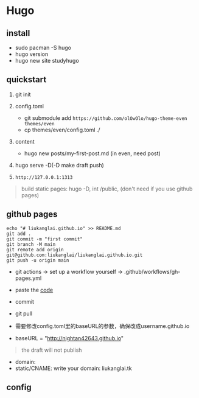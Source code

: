 # Hugo

## install

- sudo pacman -S hugo
- hugo version
- hugo new site studyhugo

## quickstart

1. git init

2. config.toml
    - git submodule add `https://github.com/olOwOlo/hugo-theme-even themes/even`
	- cp themes/even/config.toml ./

3. content
	- hugo new posts/my-first-post.md (in even, need post)

4. hugo serve -D(-D make draft push)

5. `http://127.0.0.1:1313`

> build static pages: hugo -D, int /public, (don't need if you use github pages)

## github pages

```
echo "# liukanglai.github.io" >> README.md
git add .
git commit -m "first commit"
git branch -M main
git remote add origin git@github.com:liukanglai/liukanglai.github.io.git
git push -u origin main
```

- git actions -> set up a workflow yourself -> .github/workflows/gh-pages.yml
- paste the [code](https://gohugo.io/hosting-and-deployment/hosting-on-github/)
- commit

- git pull

- 需要修改config.toml里的baseURL的参数，确保改成username.github.io
- baseURL = "http://nightan42643.github.io"

> the draft will not publish

- domain:
- static/CNAME: write your domain: liukanglai.tk

## config
